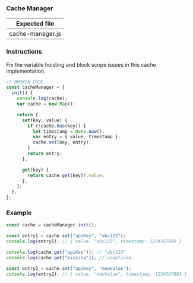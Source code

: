 ### Cache Manager

| Expected file    |
| ---------------- |
| cache-manager.js |

### Instructions

Fix the variable hoisting and block scope issues in this cache implementation.

```js
// BROKEN CODE
const cacheManager = {
  init() {
    console.log(cache);
    var cache = new Map();

    return {
      set(key, value) {
        if (!cache.has(key)) {
          let timestamp = Date.now();
          var entry = { value, timestamp };
          cache.set(key, entry);
        }
        return entry;
      },

      get(key) {
        return cache.get(key)?.value;
      },
    };
  },
};
```

### Example

```js
const cache = cacheManager.init();

const entry1 = cache.set("apiKey", "abc123");
console.log(entry1); // { value: "abc123", timestamp: 1234567890 }

console.log(cache.get("apiKey")); // "abc123"
console.log(cache.get("missing")); // undefined

const entry2 = cache.set("apiKey", "newValue");
console.log(entry2); // { value: "newValue", timestamp: 1234567891 }
```

